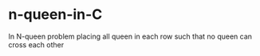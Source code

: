 # n-queen-in-C
In N-queen problem placing all queen in each row such that no queen can cross each other
